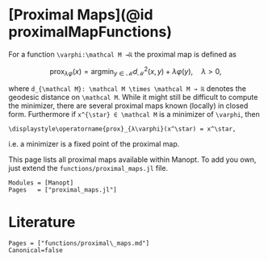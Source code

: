 # [Proximal Maps](@id proximalMapFunctions)

For a function ``\varphi:\mathcal M →ℝ`` the proximal map is defined
as

```math
\displaystyle\operatorname{prox}_{λ\varphi}(x)
= \operatorname*{argmin}_{y ∈ \mathcal M} d_{\mathcal M}^2(x,y) + λ\varphi(y),
\quad λ > 0,
```

where ``d_{\mathcal M}: \mathcal M \times \mathcal M → ℝ`` denotes
the geodesic distance on ``\mathcal M``. While it might still be difficult to
compute the minimizer, there are several proximal maps known (locally) in closed
form. Furthermore if ``x^{\star} ∈ \mathcal M`` is a minimizer of ``\varphi``, then

``\displaystyle\operatorname{prox}_{λ\varphi}(x^\star) = x^\star,``

i.e. a minimizer is a fixed point of the proximal map.

This page lists all proximal maps available within Manopt. To add you own, just
extend the `functions/proximal_maps.jl` file.

```@autodocs
Modules = [Manopt]
Pages   = ["proximal_maps.jl"]
```

# Literature

```@bibliography
Pages = ["functions/proximal\_maps.md"]
Canonical=false
```